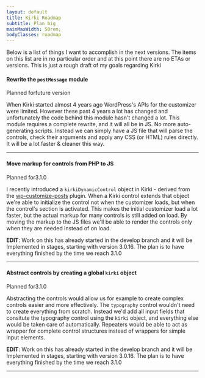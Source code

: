 ```yaml
---
layout: default
title: Kirki Roadmap
subtitle: Plan big
mainMaxWidth: 50rem;
bodyClasses: roadmap
---
```


Below is a list of things I want to accomplish in the next versions. The items on this list are in no particular order and at this point there are no ETAs or versions. This is just a rough draft of my goals regarding Kirki

#### Rewrite the `postMessage` module

<span class="secondary label">Planned for</span><span class="alert label">future version</span>


When Kirki started almost 4 years ago WordPress's APIs for the customizer were limited.
However these past 4 years a lot has changed and unfortunately the code behind this module hasn't changed a lot.
This module requires a complete rewrite, and it will all be in JS. No more auto-generating scripts.
Instead we can simply have a JS file that will parse the controls, check their arguments and apply any CSS (or HTML) rules directly. It will be a lot faster & cleaner this way.

---

#### Move markup for controls from PHP to JS

<span class="secondary label">Planned for</span><span class="warning label">3.1.0</span>

I recently introduced a `kirkiDynamicControl` object in Kirki - derived from the [wp-customize-posts](https://github.com/xwp/wp-customize-posts) plugin. When a Kirki control extends that object we're able to initialize the control not when the customizer loads, but when the control's section is activated. This makes the initial customizer load a lot faster, but the actual markup for many controls is still added on load. By moving the markup to the JS files we'll be able to render the controls only when they are needed instead of on load.

**EDIT**: Work on this has already started in the develop branch and it will be Implemented in stages, starting with version 3.0.16. The plan is to have everything finished by the time we reach 3.1.0

---

#### Abstract controls by creating a global `kirki` object

<span class="secondary label">Planned for</span><span class="warning label">3.1.0</span>

Abstracting the controls would allow us for example to create complex controls easier and more effectively.
The `typography` control wouldn't need to create everything from scratch.
Instead we'd add all input fields that consitute the typography control using the `kirki` object, and everything else would be taken care of automatically.
Repeaters would be able to act as wrapper for complete control structures instead of wrappers for simple input elements.

**EDIT**: Work on this has already started in the develop branch and it will be Implemented in stages, starting with version 3.0.16. The plan is to have everything finished by the time we reach 3.1.0

---

